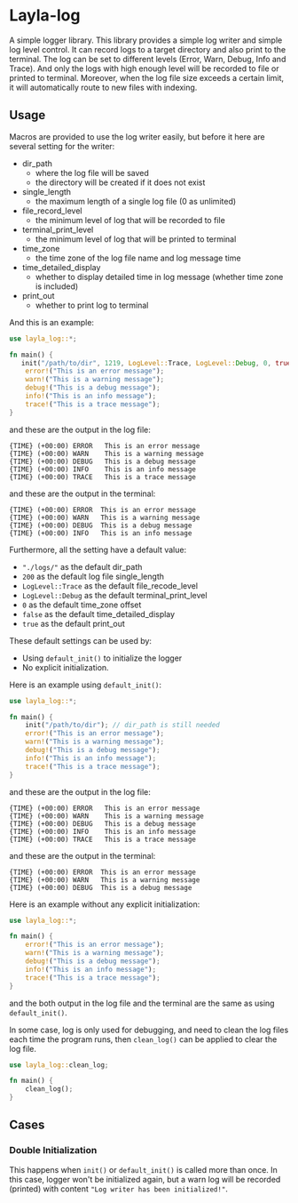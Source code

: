 # Layla-log

A simple logger library. This library provides a simple log writer and simple log level control. It can record logs to a target directory and also print to the terminal. The log can be set to different levels (Error, Warn, Debug, Info and Trace). And only the logs with high enough level will be recorded to file or printed to terminal. Moreover, when the log file size exceeds a certain limit, it will automatically route to new files with indexing.

## Usage

Macros are provided to use the log writer easily, but before it here are several setting for the writer:

- dir_path
  - where the log file will be saved
  - the directory will be created if it does not exist
- single_length
  - the maximum length of a single log file (0 as unlimited)
- file_record_level
  - the minimum level of log that will be recorded to file
- terminal_print_level
  - the minimum level of log that will be printed to terminal
- time_zone
  - the time zone of the log file name and log message time
- time_detailed_display
  - whether to display detailed time in log message (whether time zone is included)
- print_out
  - whether to print log to terminal

And this is an example:

```rust
use layla_log::*;

fn main() {
   init("/path/to/dir", 1219, LogLevel::Trace, LogLevel::Debug, 0, true, true);
    error!("This is an error message");
    warn!("This is a warning message");
    debug!("This is a debug message");
    info!("This is an info message");
    trace!("This is a trace message");
}
```

and these are the output in the log file:

```log
{TIME} (+00:00) ERROR	This is an error message
{TIME} (+00:00) WARN	This is a warning message
{TIME} (+00:00) DEBUG	This is a debug message
{TIME} (+00:00) INFO	This is an info message
{TIME} (+00:00) TRACE	This is a trace message
```

and these are the output in the terminal:

```log
{TIME} (+00:00) ERROR  This is an error message
{TIME} (+00:00) WARN   This is a warning message
{TIME} (+00:00) DEBUG  This is a debug message
{TIME} (+00:00) INFO   This is an info message
```

Furthermore, all the setting have a default value:
- `"./logs/"` as the default dir_path
- `200` as the default log file single_length
- `LogLevel::Trace` as the default file_recode_level
- `LogLevel::Debug` as the default terminal_print_level
- `0` as the default time_zone offset
- `false` as the default time_detailed_display
- `true` as the default print_out

These default settings can be used by:
- Using `default_init()` to initialize the logger
- No explicit initialization.

Here is an example using `default_init()`:

```rust
use layla_log::*;

fn main() {
    init("/path/to/dir"); // dir_path is still needed
    error!("This is an error message");
    warn!("This is a warning message");
    debug!("This is a debug message");
    info!("This is an info message");
    trace!("This is a trace message");
}
```

and these are the output in the log file:

```log
{TIME} (+00:00) ERROR	This is an error message
{TIME} (+00:00) WARN	This is a warning message
{TIME} (+00:00) DEBUG	This is a debug message
{TIME} (+00:00) INFO	This is an info message
{TIME} (+00:00) TRACE	This is a trace message
```

and these are the output in the terminal:

```log
{TIME} (+00:00) ERROR  This is an error message
{TIME} (+00:00) WARN   This is a warning message
{TIME} (+00:00) DEBUG  This is a debug message
```

Here is an example without any explicit initialization:

```rust
use layla_log::*;

fn main() {
    error!("This is an error message");
    warn!("This is a warning message");
    debug!("This is a debug message");
    info!("This is an info message");
    trace!("This is a trace message");
}
```

and the both output in the log file and the terminal are the same as using `default_init()`.

In some case, log is only used for debugging, and need to clean the log files each time the program runs, then `clean_log()` can be applied to clear the log file.

```rust
use layla_log::clean_log;

fn main() {
    clean_log();
}
```

## Cases
### Double Initialization
This happens when `init()` or `default_init()` is called more than once. In this case, logger won't be initialized again, but a warn log will be recorded (printed) with content `"Log writer has been initialized!"`.